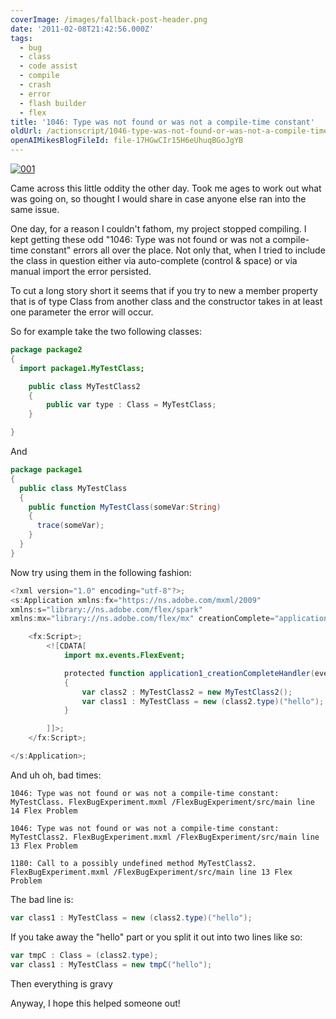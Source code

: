 ```yaml
---
coverImage: /images/fallback-post-header.png
date: '2011-02-08T21:42:56.000Z'
tags:
  - bug
  - class
  - code assist
  - compile
  - crash
  - error
  - flash builder
  - flex
title: '1046: Type was not found or was not a compile-time constant'
oldUrl: /actionscript/1046-type-was-not-found-or-was-not-a-compile-time-constant
openAIMikesBlogFileId: file-17HGwCIr15H6eUhuqBGoJgYB
---
```


[![](/wp-content/uploads/2011/02/001.jpg "001")](/wp-content/uploads/2011/02/001.jpg)

Came across this little oddity the other day. Took me ages to work out what was going on, so thought I would share in case anyone else ran into the same issue.<!-- more -->

One day, for a reason I couldn't fathom, my project stopped compiling. I kept getting these odd "1046: Type was not found or was not a compile-time constant" errors all over the place. Not only that, when I tried to include the class in question either via auto-complete (control &amp; space) or via manual import the error persisted.

To cut a long story short it seems that if you try to new a member property that is of type Class from another class and the constructor takes in at least one parameter the error will occur.

So for example take the two following classes:

```actionscript
package package2
{
  import package1.MyTestClass;

    public class MyTestClass2
    {
    	public var type : Class = MyTestClass;
    }

}

```

And

```actionscript
package package1
{
  public class MyTestClass
  {
    public function MyTestClass(someVar:String)
    {
      trace(someVar);
    }
  }
}
```

Now try using them in the following fashion:

```actionscript
<?xml version="1.0" encoding="utf-8"?>;
<s:Application xmlns:fx="https://ns.adobe.com/mxml/2009"
xmlns:s="library://ns.adobe.com/flex/spark"
xmlns:mx="library://ns.adobe.com/flex/mx" creationComplete="application1_creationCompleteHandler(event)">;

    <fx:Script>;
    	<![CDATA[
    		import mx.events.FlexEvent;

    		protected function application1_creationCompleteHandler(event:FlexEvent):void
    		{
    			var class2 : MyTestClass2 = new MyTestClass2();
    			var class1 : MyTestClass = new (class2.type)("hello");
    		}

    	]]>;
    </fx:Script>;

</s:Application>;
```

And uh oh, bad times:

```
1046: Type was not found or was not a compile-time constant: MyTestClass. FlexBugExperiment.mxml /FlexBugExperiment/src/main line 14 Flex Problem

1046: Type was not found or was not a compile-time constant: MyTestClass2. FlexBugExperiment.mxml /FlexBugExperiment/src/main line 13 Flex Problem

1180: Call to a possibly undefined method MyTestClass2. FlexBugExperiment.mxml /FlexBugExperiment/src/main line 13 Flex Problem
```

The bad line is:

```actionscript
var class1 : MyTestClass = new (class2.type)("hello");
```

If you take away the "hello" part or you split it out into two lines like so:

```actionscript
var tmpC : Class = (class2.type);
var class1 : MyTestClass = new tmpC("hello");
```

Then everything is gravy

Anyway, I hope this helped someone out!
